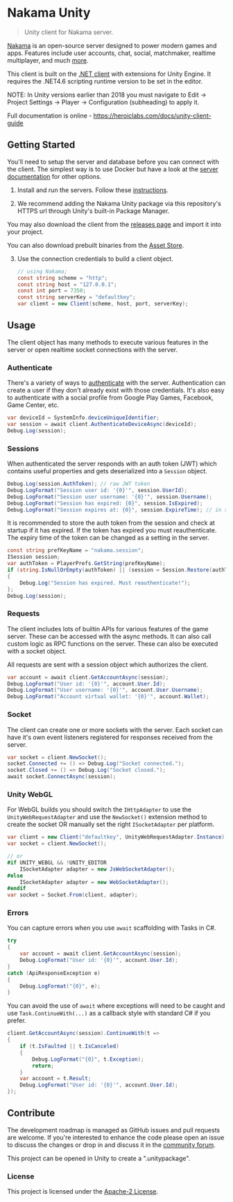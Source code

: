 Nakama Unity
============

> Unity client for Nakama server.

[Nakama](https://github.com/heroiclabs/nakama) is an open-source server designed to power modern games and apps. Features include user accounts, chat, social, matchmaker, realtime multiplayer, and much [more](https://heroiclabs.com).

This client is built on the [.NET client](https://github.com/heroiclabs/nakama-dotnet) with extensions for Unity Engine. It requires the .NET4.6 scripting runtime version to be set in the editor.

NOTE: In Unity versions earlier than 2018 you must navigate to Edit -> Project Settings -> Player -> Configuration (subheading) to apply it. 

Full documentation is online - https://heroiclabs.com/docs/unity-client-guide

## Getting Started

You'll need to setup the server and database before you can connect with the client. The simplest way is to use Docker but have a look at the [server documentation](https://github.com/heroiclabs/nakama#getting-started) for other options.

1. Install and run the servers. Follow these [instructions](https://heroiclabs.com/docs/install-docker-quickstart).

2. We recommend adding the Nakama Unity package via this repository's HTTPS url through Unity's built-in Package Manager.

You may also download the client from the [releases page](https://github.com/heroiclabs/nakama-unity/releases) and import it into your project. 

You can also download prebuilt binaries from the [Asset Store](https://assetstore.unity.com/packages/tools/network/nakama-81338).

3. Use the connection credentials to build a client object.

    ```csharp
    // using Nakama;
    const string scheme = "http";
    const string host = "127.0.0.1";
    const int port = 7350;
    const string serverKey = "defaultkey";
    var client = new Client(scheme, host, port, serverKey);
    ```

## Usage

The client object has many methods to execute various features in the server or open realtime socket connections with the server.

### Authenticate

There's a variety of ways to [authenticate](https://heroiclabs.com/docs/authentication) with the server. Authentication can create a user if they don't already exist with those credentials. It's also easy to authenticate with a social profile from Google Play Games, Facebook, Game Center, etc.

```csharp
var deviceId = SystemInfo.deviceUniqueIdentifier;
var session = await client.AuthenticateDeviceAsync(deviceId);
Debug.Log(session);
```

### Sessions

When authenticated the server responds with an auth token (JWT) which contains useful properties and gets deserialized into a `Session` object.

```csharp
Debug.Log(session.AuthToken); // raw JWT token
Debug.LogFormat("Session user id: '{0}'", session.UserId);
Debug.LogFormat("Session user username: '{0}'", session.Username);
Debug.LogFormat("Session has expired: {0}", session.IsExpired);
Debug.LogFormat("Session expires at: {0}", session.ExpireTime); // in seconds.
```

It is recommended to store the auth token from the session and check at startup if it has expired. If the token has expired you must reauthenticate. The expiry time of the token can be changed as a setting in the server.

```csharp
const string prefKeyName = "nakama.session";
ISession session;
var authToken = PlayerPrefs.GetString(prefKeyName);
if (string.IsNullOrEmpty(authToken) || (session = Session.Restore(authToken)).IsExpired)
{
    Debug.Log("Session has expired. Must reauthenticate!");
};
Debug.Log(session);
```

### Requests

The client includes lots of builtin APIs for various features of the game server. These can be accessed with the async methods. It can also call custom logic as RPC functions on the server. These can also be executed with a socket object.

All requests are sent with a session object which authorizes the client.

```csharp
var account = await client.GetAccountAsync(session);
Debug.LogFormat("User id: '{0}'", account.User.Id);
Debug.LogFormat("User username: '{0}'", account.User.Username);
Debug.LogFormat("Account virtual wallet: '{0}'", account.Wallet);
```

### Socket

The client can create one or more sockets with the server. Each socket can have it's own event listeners registered for responses received from the server.

```csharp
var socket = client.NewSocket();
socket.Connected += () => Debug.Log("Socket connected.");
socket.Closed += () => Debug.Log("Socket closed.");
await socket.ConnectAsync(session);
```

### Unity WebGL

For WebGL builds you should switch the `IHttpAdapter` to use the `UnityWebRequestAdapter` and use the `NewSocket()` extension method to create the socket OR manually set the right `ISocketAdapter` per platform.

```csharp
var client = new Client("defaultkey", UnityWebRequestAdapter.Instance);
var socket = client.NewSocket();

// or
#if UNITY_WEBGL && !UNITY_EDITOR
    ISocketAdapter adapter = new JsWebSocketAdapter();
#else
    ISocketAdapter adapter = new WebSocketAdapter();
#endif
var socket = Socket.From(client, adapter);
```

### Errors

You can capture errors when you use `await` scaffolding with Tasks in C#.

```csharp
try
{
    var account = await client.GetAccountAsync(session);
    Debug.LogFormat("User id: '{0}'", account.User.Id);
}
catch (ApiResponseException e)
{
    Debug.LogFormat("{0}", e);
}
```

You can avoid the use of `await` where exceptions will need to be caught and use `Task.ContinueWith(...)` as a callback style with standard C# if you prefer.

```csharp
client.GetAccountAsync(session).ContinueWith(t =>
{
    if (t.IsFaulted || t.IsCanceled)
    {
        Debug.LogFormat("{0}", t.Exception);
        return;
    }
    var account = t.Result;
    Debug.LogFormat("User id: '{0}'", account.User.Id);
});
```

## Contribute

The development roadmap is managed as GitHub issues and pull requests are welcome. If you're interested to enhance the code please open an issue to discuss the changes or drop in and discuss it in the [community forum](https://forum.heroiclabs.com).

This project can be opened in Unity to create a ".unitypackage".

### License

This project is licensed under the [Apache-2 License](https://github.com/heroiclabs/nakama-unity/blob/master/LICENSE).
